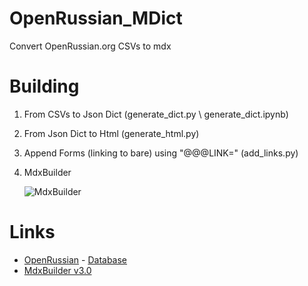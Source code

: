 # OpenRussian_MDict

Convert OpenRussian.org CSVs to mdx

# Building

1. From CSVs to Json Dict (generate_dict.py \ generate_dict.ipynb)

2. From Json Dict to Html (generate_html.py)

3. Append Forms (linking to bare) using "@@@LINK=" (add_links.py)

4. MdxBuilder

   ![MdxBuilder](D:\0000\OpenRussian_MDict\pic\MdxBuilder.jpg)

# Links

- [OpenRussian](https://en.openrussian.org/) - [Database](https://app.togetherdb.com/db/fwoedz5fvtwvq03v/russian3)
- [MdxBuilder v3.0](https://www.pdawiki.com/forum/thread-42526-1-1.html)
